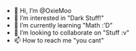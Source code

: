 - 👋 Hi, I’m @OxieMoo
- 👀 I’m interested in "Dark Stuff!"
- 🌱 I’m currently learning "Math :'D"
- 💞️ I’m looking to collaborate on "Stuff :v"
- 📫 How to reach me "you cant"

<!---
OxieMoo/OxieMoo is a ✨ special ✨ repository because its `README.md` (this file) appears on your GitHub profile.
You can click the Preview link to take a look at your changes.
--->
